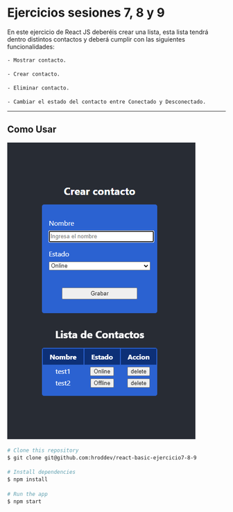 # Ejercicios sesiones 7, 8 y 9

En este ejercicio de React JS deberéis crear una lista, esta lista tendrá dentro distintos contactos y deberá cumplir con las siguientes funcionalidades:

    - Mostrar contacto.

    - Crear contacto.

    - Eliminar contacto.

    - Cambiar el estado del contacto entre Conectado y Desconectado.
___

## Como Usar

<!-- Example: -->
![captura](./public/captura_1.png)

```bash
# Clone this repository
$ git clone git@github.com:hroddev/react-basic-ejercicio7-8-9

# Install dependencies
$ npm install

# Run the app
$ npm start
```